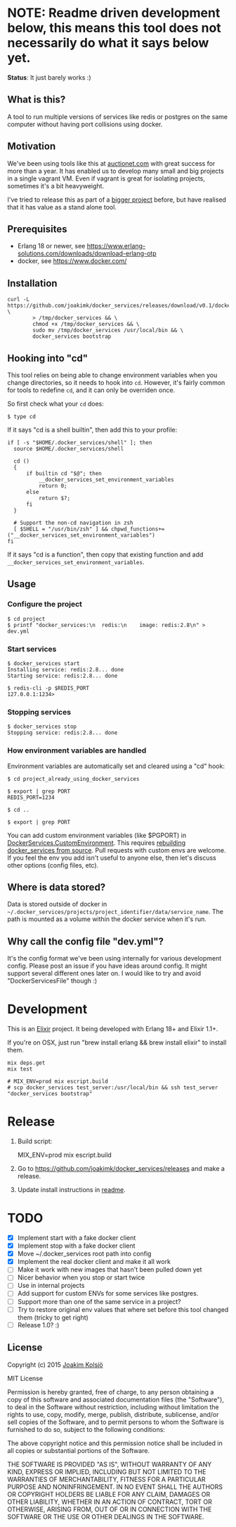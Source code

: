 # NOTE: Readme driven development below, this means this tool does not necessarily do what it says below yet.

**Status**: It just barely works :)

## What is this?

A tool to run multiple versions of services like redis or postgres on the same computer without having port collisions using docker.

## Motivation

We've been using tools like this at [auctionet.com](http://dev.auctionet.com) with great success for more than a year. It has enabled us to develop many small and big projects in a single vagrant VM. Even if vagrant is great for isolating projects, sometimes it's a bit heavyweight.

I've tried to release this as part of a [bigger project](https://github.com/joakimk/devbox-tools) before, but have realised that it has value as a stand alone tool.

## Prerequisites

* Erlang 18 or newer, see <https://www.erlang-solutions.com/downloads/download-erlang-otp>
* docker, see <https://www.docker.com/>

## Installation

    curl -L https://github.com/joakimk/docker_services/releases/download/v0.1/docker_services \
            > /tmp/docker_services && \
            chmod +x /tmp/docker_services && \
            sudo mv /tmp/docker_services /usr/local/bin && \
            docker_services bootstrap

## Hooking into "cd"

This tool relies on being able to change environment variables when you change directories, so it needs to hook into `cd`. However, it's fairly common for tools to redefine `cd`, and it can only be overriden once.

So first check what your `cd` does:

    $ type cd

If it says "cd is a shell builtin", then add this to your profile:

    if [ -s "$HOME/.docker_services/shell" ]; then
      source $HOME/.docker_services/shell

      cd ()
      {
          if builtin cd "$@"; then
              __docker_services_set_environment_variables
              return 0;
          else
              return $?;
          fi
      }

      # Support the non-cd navigation in zsh
      [ $SHELL = "/usr/bin/zsh" ] && chpwd_functions+=("__docker_services_set_environment_variables")
    fi

If it says "cd is a function", then copy that existing function and add `__docker_services_set_environment_variables`.

## Usage

### Configure the project

    $ cd project
    $ printf "docker_services:\n  redis:\n    image: redis:2.8\n" > dev.yml

### Start services

    $ docker_services start
    Installing service: redis:2.8... done
    Starting service: redis:2.8... done

    $ redis-cli -p $REDIS_PORT
    127.0.0.1:1234>

### Stopping services

    $ docker_services stop
    Stopping service: redis:2.8... done

### How environment variables are handled

Environment variables are automatically set and cleared using a "cd" hook:

    $ cd project_already_using_docker_services

    $ export | grep PORT
    REDIS_PORT=1234

    $ cd ..

    $ export | grep PORT

You can add custom environment variables (like $PGPORT) in [DockerServices.CustomEnvironment](/lib/docker_services/custom_environment.ex). This requires [rebuilding docker\_services from source](#development). Pull requests with custom envs are welcome. If you feel the env you add isn't useful to anyone else, then let's discuss other options (config files, etc).

## Where is data stored?

Data is stored outside of docker in `~/.docker_services/projects/project_identifier/data/service_name`. The path is mounted as a volume within the docker service when it's run.

## Why call the config file "dev.yml"?

It's the config format we've been using internally for various development config. Please post an issue if you have ideas around config. It might support several different ones later on. I would like to try and avoid "DockerServicesFile" though :)

# Development

This is an [Elixir](http://elixir-lang.org/) project. It being developed with Erlang 18+ and Elixir 1.1+.

If you're on OSX, just run "brew install erlang && brew install elixir" to install them.

    mix deps.get
    mix test

    # MIX_ENV=prod mix escript.build
    # scp docker_services test_server:/usr/local/bin && ssh test_server "docker_services bootstrap"

# Release

1) Build script:

    MIX_ENV=prod mix escript.build

2) Go to <https://github.com/joakimk/docker_services/releases> and make a release.

3) Update install instructions in [readme](https://github.com/joakimk/docker_services/edit/master/README.md).

# TODO

- [x] Implement start with a fake docker client
- [x] Implement stop with a fake docker client
- [x] Move ~/.docker\_services root path into config
- [x] Implement the real docker client and make it all work
- [ ] Make it work with new images that hasn't been pulled down yet
- [ ] Nicer behavior when you stop or start twice
- [ ] Use in internal projects
- [ ] Add support for custom ENVs for some services like postgres.
- [ ] Support more than one of the same service in a project?
- [ ] Try to restore original env values that where set before this tool changed them (tricky to get right)
- [ ] Release 1.0? :)

## License

Copyright (c) 2015 [Joakim Kolsjö](https://twitter.com/joakimk)

MIT License

Permission is hereby granted, free of charge, to any person obtaining
a copy of this software and associated documentation files (the
"Software"), to deal in the Software without restriction, including
without limitation the rights to use, copy, modify, merge, publish,
distribute, sublicense, and/or sell copies of the Software, and to
permit persons to whom the Software is furnished to do so, subject to
the following conditions:

The above copyright notice and this permission notice shall be
included in all copies or substantial portions of the Software.

THE SOFTWARE IS PROVIDED "AS IS", WITHOUT WARRANTY OF ANY KIND,
EXPRESS OR IMPLIED, INCLUDING BUT NOT LIMITED TO THE WARRANTIES OF
MERCHANTABILITY, FITNESS FOR A PARTICULAR PURPOSE AND
NONINFRINGEMENT. IN NO EVENT SHALL THE AUTHORS OR COPYRIGHT HOLDERS BE
LIABLE FOR ANY CLAIM, DAMAGES OR OTHER LIABILITY, WHETHER IN AN ACTION
OF CONTRACT, TORT OR OTHERWISE, ARISING FROM, OUT OF OR IN CONNECTION
WITH THE SOFTWARE OR THE USE OR OTHER DEALINGS IN THE SOFTWARE.
